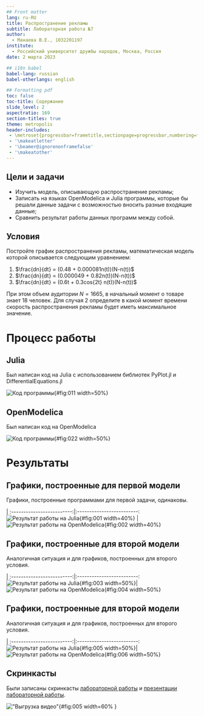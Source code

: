 ```yaml
---
## Front matter
lang: ru-RU
title: Распространение рекламы
subtitle: Лабораторная работа №7
author:
  - Манаева В.Е., 1032201197
institute:
  - Российский университет дружбы народов, Москва, Россия
date: 2 марта 2023

## i18n babel
babel-lang: russian
babel-otherlangs: english

## Formatting pdf
toc: false
toc-title: Содержание
slide_level: 2
aspectratio: 169
section-titles: true
theme: metropolis
header-includes:
 - \metroset{progressbar=frametitle,sectionpage=progressbar,numbering=fraction}
 - '\makeatletter'
 - '\beamer@ignorenonframefalse'
 - '\makeatother'
---
```


## Цели и задачи

- Изучить модель, описывающую распространение рекламы;
- Записать на языках OpenModelica и Julia программы, которые бы решали данные задачи с возможностью вносить разные входящие данные;
- Сравнить результат работы данных программ между собой.

## Условия

Постройте график распространения рекламы, математическая модель которой описывается следующим уравнением:

1.	$\frac{dn}{dt} = (0.48 + 0.000081n(t))(N-n(t))$
2.	$\frac{dn}{dt} = (0.000049 + 0.82n(t))(N-n(t))$
3.	$\frac{dn}{dt} = (0.6t + 0.3cos{2t} n(t))(N-n(t))$

При этом объем аудитории $N = 1665$, в начальный момент о товаре знает 18 человек.
Для случая 2 определите в какой момент времени скорость распространения рекламы будет иметь максимальное значение.

# Процесс работы

## Julia 

Был написан код на Julia с использованием библиотек PyPlot.jl и DifferentialEquations.jl

![Код программы](./image/screenshot.png){#fig:011 width=50%}

## OpenModelica 

Был написан код на OpenModelica

![Код программы](./image/screenshot1.png){#fig:022 width=50%}


# Результаты

## Графики, построенные для первой модели

Графики, построенные программами для первой задачи, одинаковы.

 | 
:-------------------------:|:-------------------------:
![Результат работы на Julia](./image/graph1_t.png){#fig:001 width=40%} | ![Результат работы на OpenModelica](./image/mod_graph1_t.png){#fig:002 width=40%}

## Графики, построенные для второй модели

Аналогичная ситуация и для графиков, построенных для второго условия.

 | 
:-------------------------:|:-------------------------:
![Результат работы на Julia](./image/graph2_t.png){#fig:003 width=50%}|![Результат работы на OpenModelica](./image/mod_graph2_t.png){#fig:004 width=50%}

## Графики, построенные для второй модели

Аналогичная ситуация и для графиков, построенных для второго условия.

 | 
:-------------------------:|:-------------------------:
![Результат работы на Julia](./image/graph3_t.png){#fig:005 width=50%}|![Результат работы на OpenModelica](./image/mod_graph3_t.png){#fig:006 width=50%}

## Скринкасты

Были записаны скринкасты [лабораторной работы](https://youtu.be/Oj6xaBcyzBg "лабораторной работы") и [презентации лабораторной работы](https://youtu.be/_V_hC144Qms "презентации лабораторной работы").

!["Выгрузка видео"](./image/Screenshot_1.png){#fig:005 width=60% }
